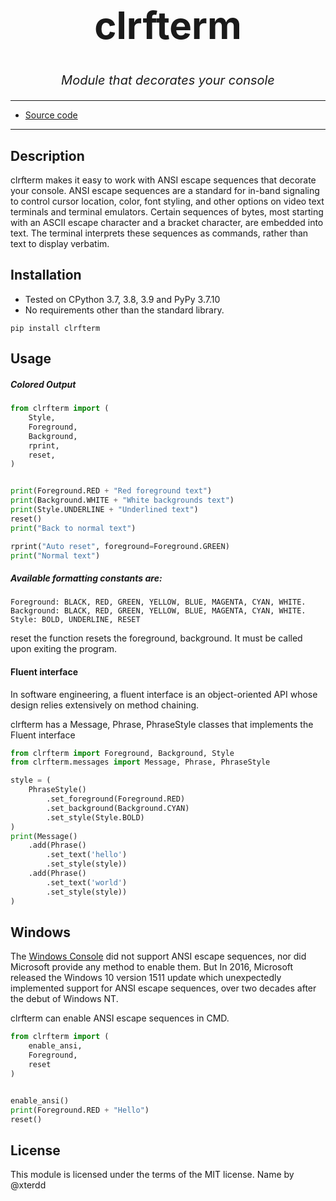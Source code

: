 <h1 align="center" style="font-size: 60px;">clrfterm</h1>
<p align="center" style="font-size: 20px;font-style: oblique;">Module that decorates your console</p>

---
* [Source code](https://github.com/SayHelloRoman/clrfterm)
---
## Description
clrfterm makes it easy to work with ANSI escape sequences that decorate your console.
ANSI escape sequences are a standard for in-band signaling to control cursor location, color, font styling, and other options on video text terminals and terminal emulators. Certain sequences of bytes, most starting with an ASCII escape character and a bracket character, are embedded into text. The terminal interprets these sequences as commands, rather than text to display verbatim.
## Installation
* Tested on CPython 3.7, 3.8, 3.9 and PyPy 3.7.10
* No requirements other than the standard library.
```
pip install clrfterm
```
## Usage
##### Colored Output
```python
from clrfterm import (
    Style,
    Foreground,
    Background,
    rprint,
    reset,
)


print(Foreground.RED + "Red foreground text")
print(Background.WHITE + "White backgrounds text")
print(Style.UNDERLINE + "Underlined text")
reset()
print("Back to normal text")

rprint("Auto reset", foreground=Foreground.GREEN)
print("Normal text")
```
##### Available formatting constants are:
```
Foreground: BLACK, RED, GREEN, YELLOW, BLUE, MAGENTA, CYAN, WHITE.
Background: BLACK, RED, GREEN, YELLOW, BLUE, MAGENTA, CYAN, WHITE.
Style: BOLD, UNDERLINE, RESET
```
reset the function resets the foreground, background. It must be called upon exiting the program.

#### Fluent interface
In software engineering, a fluent interface is an object-oriented API whose design relies extensively on method chaining.

clrfterm has a Message, Phrase, PhraseStyle classes that implements the Fluent interface
```python
from clrfterm import Foreground, Background, Style
from clrfterm.messages import Message, Phrase, PhraseStyle

style = (
    PhraseStyle()
        .set_foreground(Foreground.RED)
        .set_background(Background.CYAN)
        .set_style(Style.BOLD)
)
print(Message()
    .add(Phrase()
        .set_text('hello')
        .set_style(style))
    .add(Phrase()
        .set_text('world')
        .set_style(style))
)
```
## Windows

The [Windows Console](https://en.wikipedia.org/wiki/Windows_Console) did not support ANSI escape sequences, nor did Microsoft provide any method to enable them.
But In 2016, Microsoft released the Windows 10 version 1511 update which unexpectedly implemented support for ANSI escape sequences, over two decades after the debut of Windows NT.

clrfterm can enable ANSI escape sequences in CMD.

```python
from clrfterm import (
    enable_ansi,
    Foreground,
    reset
)


enable_ansi()
print(Foreground.RED + "Hello")
reset()
```

## License
This module  is licensed under the terms of the MIT license.
Name by @xterdd